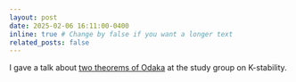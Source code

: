 ```yaml
---
layout: post
date: 2025-02-06 16:11:00-0400
inline: true # Change by false if you want a longer text
related_posts: false
---
```


I gave a talk about <a  href="https://alvarogohe.github.io/projects/odakas_theorems/">two theorems of Odaka</a> at the study group on K-stability.

